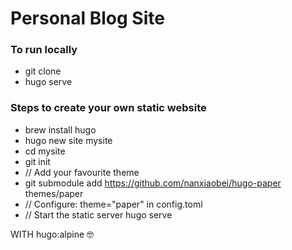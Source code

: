 # Personal Blog Site
 
### To run locally
- git clone
- hugo serve

### Steps to create your own static website
- brew install hugo
- hugo new site mysite
- cd mysite
- git init
- // Add your favourite theme
- git submodule add https://github.com/nanxiaobei/hugo-paper themes/paper
- // Configure: theme="paper" in config.toml
- // Start the static server
hugo serve

WITH hugo:alpine 🤓
